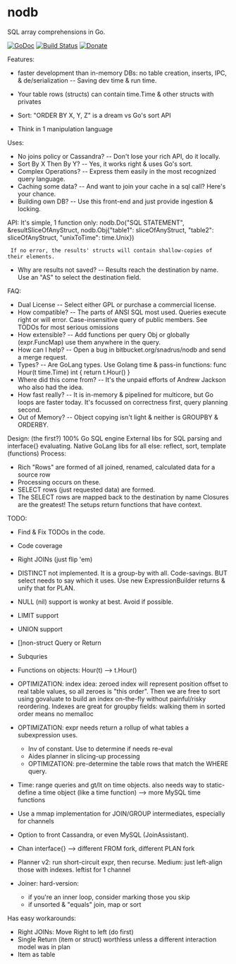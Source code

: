 # nodb
SQL array comprehensions in Go.

[![GoDoc](http://img.shields.io/badge/go-documentation-blue.svg?style=flat-square)](http://godoc.org/github.com/snadrus/nodb)        [![Build Status](http://img.shields.io/travis/snadrus/nodb.svg?style=flat-square)](https://travis-ci.org/snadrus/nodb)      [![Donate](https://www.paypalobjects.com/en_US/i/btn/btn_donate_SM.gif)](https://www.paypal.com/cgi-bin/webscr?cmd=_s-xclick&hosted_button_id=C6284X93YL4WA)

Features:
 - faster development than in-memory DBs: no table creation, inserts, IPC, & de/serialization
   -- Saving dev time & run time.

 - Your table rows (structs) can contain time.Time & other structs with privates
 - Sort: "ORDER BY X, Y, Z" is a dream vs Go's sort API
 - Think in 1 manipulation language

 Uses:
  - No joins policy or Cassandra?
  -- Don't lose your rich API, do it locally.
  - Sort By X Then By Y?
  -- Yes, it works right & uses Go's sort.
  - Complex Operations?
  -- Express them easily in the most recognized query language.
  - Caching some data?
  -- And want to join your cache in a sql call? Here's your chance.
  - Building own DB?
  -- Use this front-end and just provide ingestion & locking.

 API:
    It's simple, 1 function only:
    nodb.Do("SQL STATEMENT", &resultSliceOfAnyStruct,
     nodb.Obj{"table1": sliceOfAnyStruct, "table2": sliceOfAnyStruct, "unixToTime": time.Unix})

     If no error, the results' structs will contain shallow-copies of their elements.
   - Why are results not saved?
     -- Results reach the destination by name. Use an "AS" to select the destination field.

FAQ:
  - Dual License
  -- Select either GPL or purchase a commercial license.
  - How compatible?
  -- The parts of ANSI SQL most used. Queries execute right or will error. Case-insensitive query of public members. See TODOs for most serious omissions
  - How extensible?
  -- Add functions per query Obj or globally (expr.FuncMap) use them anywhere in the query.
  - How can I help?
  -- Open a bug in bitbucket.org/snadrus/nodb and send a merge request.
  - Types?
  -- Are GoLang types. Use Golang time & pass-in functions:
      func Hour(t time.Time) int { return t.Hour() }
  - Where did this come from?
  -- It's the unpaid efforts of Andrew Jackson who also had the idea.
  - How fast really?
  -- It is in-memory & pipelined for multicore, but Go loops are faster today. It's focussed on correctness first, query planning second.
  - Out of Memory?
  -- Object copying isn't light & neither is GROUPBY & ORDERBY.

Design: (the first?) 100% Go SQL engine
  External libs for SQL parsing and interface{} evaluating.
  Native GoLang libs for all else: reflect, sort, template (functions)
  Process:
  - Rich "Rows" are formed of all joined, renamed, calculated data for a source row
  - Processing occurs on these.
  - SELECT rows (just requested data) are formed.
  - The SELECT rows are mapped back to the destination by name
  Closures are the greatest! The setups return functions that have context.

TODO:
- Find & Fix TODOs in the code.
- Code coverage
- Right JOINs (just flip 'em)

- DISTINCT not implemented. It is a group-by with all. Code-savings. BUT select needs to say which it uses. Use new ExpressionBuilder returns & unify that for PLAN.

- NULL (nil) support is wonky at best. Avoid if possible.
- LIMIT  support
- UNION  support
- []non-struct Query or Return
- Subquries
- Functions on objects: Hour(t) --> t.Hour()

- OPTIMIZATION: index idea: zeroed index will represent position offset to real table
  values, so all zeroes is "this order". Then we are free to sort using govaluate
  to build an index on-the-fly without painful/risky reordering.
  Indexes are great for groupby fields: walking them in sorted order means no memalloc

- OPTIMIZATION: expr needs return a rollup of what tables a subexpression uses.
  - Inv of constant. Use to determine if needs re-eval
  - Aides planner in slicing-up processing
  - OPTIMIZATION: pre-determine the table rows that match the WHERE query.

- Time: range queries and gt/lt on time objects. also needs way to static-define a time object (like a time function) --> more MySQL time functions

- Use a mmap implementation for JOIN/GROUP intermediates, especially for channels

- Option to front Cassandra, or even MySQL (JoinAssistant).

- Chan interface{} --> different FROM fork, different PLAN fork

- Planner v2: run short-circuit expr, then recurse.
  Medium: just left-align those with indexes. leftist for 1 channel

- Joiner: hard-version:
  - if you're an inner loop, consider marking those you skip
  - if unsorted & "equals" join, map or sort

Has easy workarounds:
  - Right JOINs: Move Right to left (do first)
  - Single Return (item or struct)
      worthless unless a different interaction model was in plan
  - Item as table
